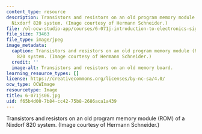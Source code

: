 ```yaml
---
content_type: resource
description: Transistors and resistors on an old program memory module (ROM) of a
  Nixdorf 820 system. (Image courtesy of Hermann Schneider.)
file: /ol-ocw-studio-app/courses/6-071j-introduction-to-electronics-signals-and-measurement-spring-2006/f65b4d007b84cc4275b82686aca1a439_6-071js06.jpg
file_size: 73463
file_type: image/jpeg
image_metadata:
  caption: Transistors and resistors on an old program memory module (ROM) of a Nixdorf
    820 system. (Image courtesy of Hermann Schneider.)
  credit: ''
  image-alt: Transistors and resistors on an old memory board.
learning_resource_types: []
license: https://creativecommons.org/licenses/by-nc-sa/4.0/
ocw_type: OCWImage
resourcetype: Image
title: 6-071js06.jpg
uid: f65b4d00-7b84-cc42-75b8-2686aca1a439
---
```

Transistors and resistors on an old program memory module (ROM) of a Nixdorf 820 system. (Image courtesy of Hermann Schneider.)